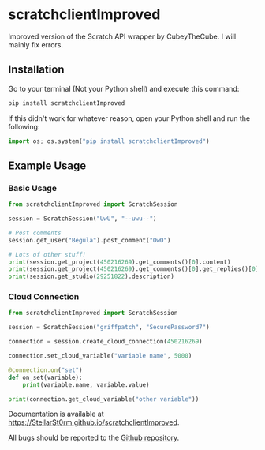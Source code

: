 # scratchclientImproved
Improved version of the Scratch API wrapper by CubeyTheCube.
I will mainly fix errors.

## Installation

Go to your terminal (Not your Python shell) and execute this command:
```bash
pip install scratchclientImproved
```

If this didn't work for whatever reason, open your Python shell and run the following:
```python
import os; os.system("pip install scratchclientImproved")
```

## Example Usage

### Basic Usage
```python
from scratchclientImproved import ScratchSession

session = ScratchSession("UwU", "--uwu--")

# Post comments
session.get_user("Begula").post_comment("OwO")

# Lots of other stuff!
print(session.get_project(450216269).get_comments()[0].content)
print(session.get_project(450216269).get_comments()[0].get_replies()[0].content)
print(session.get_studio(29251822).description)
```
### Cloud Connection
```python
from scratchclientImproved import ScratchSession

session = ScratchSession("griffpatch", "SecurePassword7")

connection = session.create_cloud_connection(450216269)

connection.set_cloud_variable("variable name", 5000)

@connection.on("set")
def on_set(variable):
    print(variable.name, variable.value)

print(connection.get_cloud_variable("other variable"))
```

Documentation is available at <https://StellarSt0rm.github.io/scratchclientImproved>.

All bugs should be reported to the [Github repository](https://github.com/StellarSt0rm/scratchclientImproved/issues).
